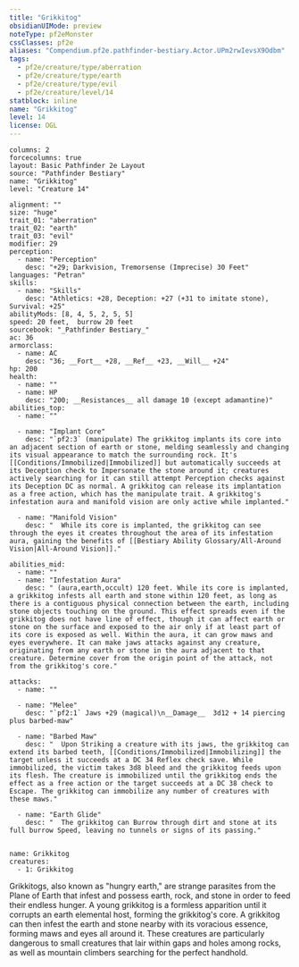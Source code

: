 ```yaml
---
title: "Grikkitog"
obsidianUIMode: preview
noteType: pf2eMonster
cssClasses: pf2e
aliases: "Compendium.pf2e.pathfinder-bestiary.Actor.UPm2rwIevsX9Odbm" 
tags:
  - pf2e/creature/type/aberration
  - pf2e/creature/type/earth
  - pf2e/creature/type/evil
  - pf2e/creature/level/14
statblock: inline
name: "Grikkitog"
level: 14
license: OGL
---
```


```statblock
columns: 2
forcecolumns: true
layout: Basic Pathfinder 2e Layout
source: "Pathfinder Bestiary"
name: "Grikkitog"
level: "Creature 14"

alignment: ""
size: "huge"
trait_01: "aberration"
trait_02: "earth"
trait_03: "evil"
modifier: 29
perception:
  - name: "Perception"
    desc: "+29; Darkvision, Tremorsense (Imprecise) 30 Feet"
languages: "Petran"
skills:
  - name: "Skills"
    desc: "Athletics: +28, Deception: +27 (+31 to imitate stone), Survival: +25"
abilityMods: [8, 4, 5, 2, 5, 5]
speed: 20 feet,  burrow 20 feet
sourcebook: "_Pathfinder Bestiary_"
ac: 36
armorclass:
  - name: AC
    desc: "36; __Fort__ +28, __Ref__ +23, __Will__ +24"
hp: 200
health:
  - name: ""
  - name: HP
    desc: "200; __Resistances__ all damage 10 (except adamantine)"
abilities_top:
  - name: ""

  - name: "Implant Core"
    desc: "`pf2:3` (manipulate) The grikkitog implants its core into an adjacent section of earth or stone, melding seamlessly and changing its visual appearance to match the surrounding rock. It's [[Conditions/Immobilized|Immobilized]] but automatically succeeds at its Deception check to Impersonate the stone around it; creatures actively searching for it can still attempt Perception checks against its Deception DC as normal. A grikkitog can release its implantation as a free action, which has the manipulate trait. A grikkitog's infestation aura and manifold vision are only active while implanted."

  - name: "Manifold Vision"
    desc: "  While its core is implanted, the grikkitog can see through the eyes it creates throughout the area of its infestation aura, gaining the benefits of [[Bestiary Ability Glossary/All-Around Vision|All-Around Vision]]."

abilities_mid:
  - name: ""
  - name: "Infestation Aura"
    desc: " (aura,earth,occult) 120 feet. While its core is implanted, a grikkitog infests all earth and stone within 120 feet, as long as there is a contiguous physical connection between the earth, including stone objects touching on the ground. This effect spreads even if the grikkitog does not have line of effect, though it can affect earth or stone on the surface and exposed to the air only if at least part of its core is exposed as well. Within the aura, it can grow maws and eyes everywhere. It can make jaws attacks against any creature, originating from any earth or stone in the aura adjacent to that creature. Determine cover from the origin point of the attack, not from the grikkitog's core."

attacks:
  - name: ""

  - name: "Melee"
    desc: "`pf2:1` Jaws +29 (magical)\n__Damage__  3d12 + 14 piercing plus barbed-maw"

  - name: "Barbed Maw"
    desc: "  Upon Striking a creature with its jaws, the grikkitog can extend its barbed teeth, [[Conditions/Immobilized|Immobilizing]] the target unless it succeeds at a DC 34 Reflex check save. While immobilized, the victim takes 3d8 bleed and the grikkitog feeds upon its flesh. The creature is immobilized until the grikkitog ends the effect as a free action or the target succeeds at a DC 38 check to Escape. The grikkitog can immobilize any number of creatures with these maws."

  - name: "Earth Glide"
    desc: "  The grikkitog can Burrow through dirt and stone at its full burrow Speed, leaving no tunnels or signs of its passing."
 
```

```encounter-table
name: Grikkitog
creatures:
  - 1: Grikkitog
```



Grikkitogs, also known as "hungry earth," are strange parasites from the Plane of Earth that infest and possess earth, rock, and stone in order to feed their endless hunger. A young grikkitog is a formless apparition until it corrupts an earth elemental host, forming the grikkitog's core. A grikkitog can then infest the earth and stone nearby with its voracious essence, forming maws and eyes all around it. These creatures are particularly dangerous to small creatures that lair within gaps and holes among rocks, as well as mountain climbers searching for the perfect handhold.
